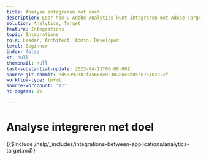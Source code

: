 ```yaml
---
title: Analyse integreren met doel
description: Leer hoe u Adobe Analytics kunt integreren met Adobe Target.
solution: Analytics, Target
feature: Integrations
topic: Integrations
role: Leader, Architect, Admin, Developer
level: Beginner
index: false
kt: null
thumbnail: null
last-substantial-update: 2023-04-11T00:00:00Z
source-git-commit: ed53392381fa568de8230288e6b85c87540222cf
workflow-type: tm+mt
source-wordcount: '17'
ht-degree: 0%

---
```



# Analyse integreren met doel

{{$include /help/_includes/integrations-between-applications/analytics-target.md}}
